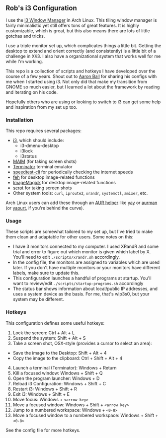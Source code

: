 ## Rob's i3 Configuration

I use the [i3 Window Manager](http://i3wm.org/) in Arch Linux. This tiling window manager is fairly minimalistic yet still offers tons of great features. It is highly customizable, which is great, but this also means there are 
lots of little gotchas and tricks.

I use a triple monitor set up, which complicates things a little bit. Getting the desktop to extend and orient correctly (and consistently) is a little bit of a challenge in X/i3. I also have a organizational system that works 
well for me while I'm working.

This repo is a collection of scripts and hotkeys I have developed over the course of a few years. Shout out to [Aaron Ball](https://oper.io/) for sharing his configs with me when I started using i3. Not only did that make my 
transition from GNOME so much easier, but I learned a lot about the framework by reading and iterating on his code.

Hopefully others who are using or looking to switch to i3 can get some help and inspiration from my set up too.


### Installation

This repo requires several packages:

* [i3](http://i3wm.org/), which should include:
  - i3-dmenu-desktop
  - i3lock
  - i3status
* [MAIM](https://github.com/naelstrof/maim) (for taking screen shots)
* [Terminator](https://code.google.com/archive/p/jessies/wikis/Terminator.wiki) terminal emulator
* [speedtest-cli](https://github.com/sivel/speedtest-cli) for periodically checking the internet speeds
* [feh](https://feh.finalrewind.org/) for desktop image-related functions
* [ImageMagick](https://www.imagemagick.org/script/index.php) for desktop image-related functions
* [scrot](https://github.com/dreamer/scrot) for taking screen shots
* Other system tools: `curl`, `iproute2`, `xrandr`, `systemctl`, `amixer`, etc.

Arch Linux users can add these through an [AUR helper](https://wiki.archlinux.org/index.php/AUR_helpers) like [yay](https://github.com/Jguer/yay) or [aurman](https://github.com/polygamma/aurman) (or [yaourt](https://archlinux.fr/yaourt-en), if you're behind the curve).

### Usage

These scripts are somewhat tailored to my set up, but I've tried to make them clean and adaptable for other users. Some notes on this:

* I have 3 monitors connected to my computer. I used XRandR and some trial and error to figure out which monitor is given which label by X. You'll need to edit `./scripts/xrandr.sh` accordingly.
* In the config file, the monitors are assigned to variables which are used later. If you don't have multiple monitors or your monitors have different labels, make sure to update this.
* This configuration launches a handful of programs at startup. You'll want to review/edit `./scripts/startup-programs.sh` accordingly
* The status bar shows information about local/public IP addresses, and uses a system device as the basis. For me, that's wlp3s0, but your system may be different.

### Hotkeys

This configuration defines some useful hotkeys:

1. Lock the screen: Ctrl + Alt + L
2. Suspend the system: Shift + Alt + S
3. Take a screen shot, OSX-style (provides a cursor to select an area):
  * Save the image to the Desktop: Shift + Alt + 4
  * Copy the image to the clipboard: Ctrl + Shift + Alt + 4
4. Launch a terminal (Terminator): Windows + Return
5. Kill a focused window: Windows + Shift + Q
6. Open the program launcher: Windows + D
7. Reload i3 Configuration: Windows + Shift + C
8. Restart i3: Windows + Shift + R
9. Exit i3: Windows + Shift + E
10. Move focus: Windows + `<arrow key>`
11. Move a focused window: Windows + Shift + `<arrow key>`
12. Jump to a numbered workspace: Windows + `<0-8>`
13. Move a focused window to a numbered workspace: Windows + Shift + `<0-8>`

See the config file for more hotkeys.
